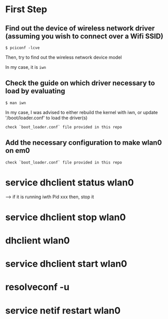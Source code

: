 # First Step 

## Find out the device of wireless network driver (assuming you wish to connect over a Wifi SSID)

```
$ pciconf -lcve
```

Then, try to find out the wireless network device model

In my case, it is `iwn`


## Check the guide on which driver necessary to load by evaluating 

```
$ man iwn
```

In my case, I was advised to either rebuild the kernel with iwn, or 
update '/boot/loader.conf' to load the driver(s)

```
check `boot_loader.conf` file provided in this repo
```

## Add the necessary configuration to make wlan0 on em0
```
check `boot_loader.conf` file provided in this repo

```
# service dhclient status wlan0
--> if it is running iwth Pid xxx
then, stop it 
# service dhclient stop wlan0
# dhclient wlan0
# service dhclient start wlan0

# resolveconf -u

# service netif restart wlan0
